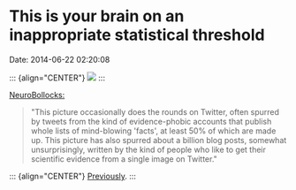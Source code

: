This is your brain on an inappropriate statistical threshold
============================================================

Date: 2014-06-22 02:20:08

::: {align="CENTER"}
[![](http://www.jwz.org/images/brain_threshold1.png)](http://neurobollocks.wordpress.com/2014/06/21/the-power-of-a-well-chosen-image-eeg-measures-of-brain-activity-and-exercise/)
:::

[NeuroBollocks:](http://neurobollocks.wordpress.com/2014/06/21/the-power-of-a-well-chosen-image-eeg-measures-of-brain-activity-and-exercise/)

> \"This picture occasionally does the rounds on Twitter, often spurred
> by tweets from the kind of evidence-phobic accounts that publish whole
> lists of mind-blowing \'facts\', at least 50% of which are made up.
> This picture has also spurred about a billion blog posts, somewhat
> unsurprisingly, written by the kind of people who like to get their
> scientific evidence from a single image on Twitter.\"

::: {align="CENTER"}
[Previously](http://www.jwz.org/blog/2012/04/caption-contest-2/).
:::
